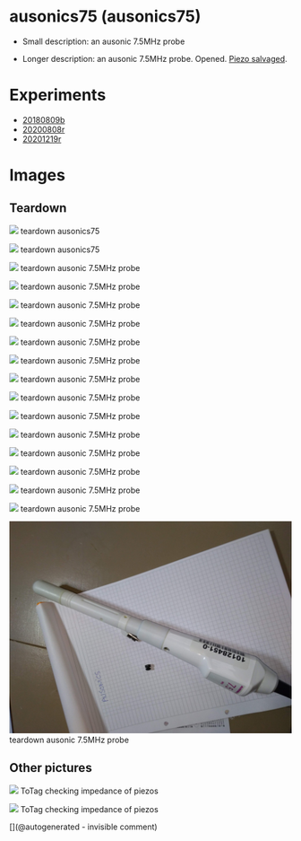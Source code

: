 # ausonics75 (ausonics75)

* Small description: an ausonic 7.5MHz probe

* Longer description: an ausonic 7.5MHz probe. Opened. [Piezo salvaged](/include/20200809r/images/ausonics75/).

# Experiments

* [20180809b](/include/experiments/auto/20180809b.md)
* [20200808r](/include/experiments/auto/20200808r.md)
* [20201219r](/include/experiments/auto/20201219r.md)


# Images

## Teardown 

![](/include/20200809r/images/ausonics75/P_20200508_152501.jpg)
teardown
ausonics75

![](/include/20200809r/images/ausonics75/P_20200508_152811.jpg)
teardown
ausonics75

![](/include/images/ausonics75/P_20180809_191913.jpg)
teardown
ausonic 7.5MHz probe

![](/include/images/ausonics75/P_20180809_191919.jpg)
teardown
ausonic 7.5MHz probe

![](/include/images/ausonics75/P_20180809_191926.jpg)
teardown
ausonic 7.5MHz probe

![](/include/images/ausonics75/P_20180809_191946.jpg)
teardown
ausonic 7.5MHz probe

![](/include/images/ausonics75/P_20180809_191957.jpg)
teardown
ausonic 7.5MHz probe

![](/include/images/ausonics75/P_20180809_192050.jpg)
teardown
ausonic 7.5MHz probe

![](/include/images/ausonics75/P_20180809_192123.jpg)
teardown
ausonic 7.5MHz probe

![](/include/images/ausonics75/P_20180809_192206.jpg)
teardown
ausonic 7.5MHz probe

![](/include/images/ausonics75/P_20180809_192216.jpg)
teardown
ausonic 7.5MHz probe

![](/include/images/ausonics75/P_20180809_192257.jpg)
teardown
ausonic 7.5MHz probe

![](/include/images/ausonics75/P_20180809_192848.jpg)
teardown
ausonic 7.5MHz probe

![](/include/images/ausonics75/P_20180809_192920.jpg)
teardown
ausonic 7.5MHz probe

![](/include/images/ausonics75/P_20180809_193102.jpg)
teardown
ausonic 7.5MHz probe

![](/include/images/ausonics75/P_20180809_193235.jpg)
teardown
ausonic 7.5MHz probe

![](/include/probes/viewmes/ausonics75.jpg)
teardown
ausonic 7.5MHz probe

## Other pictures 

![](/include/20201219r/images/teardown/20201205_203958.jpg)
ToTag
checking impedance of piezos

![](/include/20201219r/images/teardown/20201205_204005.jpg)
ToTag
checking impedance of piezos





[](@autogenerated - invisible comment)
